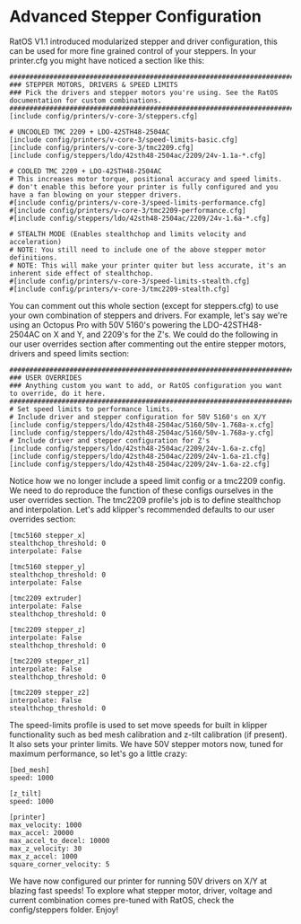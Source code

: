 # Advanced Stepper Configuration

RatOS V1.1 introduced modularized stepper and driver configuration, this can be used for more fine grained control of your steppers. In your printer.cfg you might have noticed a section like this:

```properties title="printer.cfg"
#############################################################################################################
### STEPPER MOTORS, DRIVERS & SPEED LIMITS
### Pick the drivers and stepper motors you're using. See the RatOS documentation for custom combinations.
#############################################################################################################
[include config/printers/v-core-3/steppers.cfg]

# UNCOOLED TMC 2209 + LDO-42STH48-2504AC
[include config/printers/v-core-3/speed-limits-basic.cfg]
[include config/printers/v-core-3/tmc2209.cfg]
[include config/steppers/ldo/42sth48-2504ac/2209/24v-1.1a-*.cfg]

# COOLED TMC 2209 + LDO-42STH48-2504AC
# This increases motor torque, positional accuracy and speed limits.
# don't enable this before your printer is fully configured and you have a fan blowing on your stepper drivers.
#[include config/printers/v-core-3/speed-limits-performance.cfg]
#[include config/printers/v-core-3/tmc2209-performance.cfg]
#[include config/steppers/ldo/42sth48-2504ac/2209/24v-1.6a-*.cfg]

# STEALTH MODE (Enables stealthchop and limits velocity and acceleration)
# NOTE: You still need to include one of the above stepper motor definitions.
# NOTE: This will make your printer quiter but less accurate, it's an inherent side effect of stealthchop.
#[include config/printers/v-core-3/speed-limits-stealth.cfg]
#[include config/printers/v-core-3/tmc2209-stealth.cfg]
```

You can comment out this whole section (except for steppers.cfg) to use your own combination of steppers and drivers. For example, let's say we're using an Octopus Pro with 50V 5160's powering the LDO-42STH48-2504AC on X and Y, and 2209's for the Z's. We could do the following in our user overrides section after commenting out the entire stepper motors, drivers and speed limits section:

```properties title="printer.cfg"
#############################################################################################################
### USER OVERRIDES
### Anything custom you want to add, or RatOS configuration you want to override, do it here.
#############################################################################################################
# Set speed limits to performance limits.
# Include driver and stepper configuration for 50V 5160's on X/Y
[include config/steppers/ldo/42sth48-2504ac/5160/50v-1.768a-x.cfg]
[include config/steppers/ldo/42sth48-2504ac/5160/50v-1.768a-y.cfg]
# Include driver and stepper configuration for Z's
[include config/steppers/ldo/42sth48-2504ac/2209/24v-1.6a-z.cfg]
[include config/steppers/ldo/42sth48-2504ac/2209/24v-1.6a-z1.cfg]
[include config/steppers/ldo/42sth48-2504ac/2209/24v-1.6a-z2.cfg]
```

Notice how we no longer include a speed limit config or a tmc2209 config. We need to do reproduce the function of these configs ourselves in the user overrides section. The tmc2209 profile's job is to define stealthchop and interpolation. Let's add klipper's recommended defaults to our user overrides section:

```properties title="printer.cfg"
[tmc5160 stepper_x]
stealthchop_threshold: 0
interpolate: False

[tmc5160 stepper_y]
stealthchop_threshold: 0
interpolate: False

[tmc2209 extruder]
interpolate: False
stealthchop_threshold: 0

[tmc2209 stepper_z]
interpolate: False
stealthchop_threshold: 0

[tmc2209 stepper_z1]
interpolate: False
stealthchop_threshold: 0

[tmc2209 stepper_z2]
interpolate: False
stealthchop_threshold: 0
```

The speed-limits profile is used to set move speeds for built in klipper functionality such as bed mesh calibration and z-tilt calibration (if present). It also sets your printer limits. We have 50V stepper motors now, tuned for maximum performance, so let's go a little crazy:

```properties title="printer.cfg"
[bed_mesh]
speed: 1000

[z_tilt]
speed: 1000

[printer]
max_velocity: 1000
max_accel: 20000
max_accel_to_decel: 10000
max_z_velocity: 30
max_z_accel: 1000
square_corner_velocity: 5
```

We have now configured our printer for running 50V drivers on X/Y at blazing fast speeds! To explore what stepper motor, driver, voltage and current combination comes pre-tuned with RatOS, check the config/steppers folder. Enjoy!
